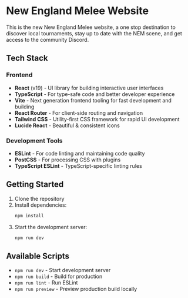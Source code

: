 # New England Melee Website

This is the new New England Melee website, a one stop destination to discover local tournaments, stay up to date with the NEM scene, and get access to the community Discord.

## Tech Stack

### Frontend
- **React** (v19) - UI library for building interactive user interfaces
- **TypeScript** - For type-safe code and better developer experience
- **Vite** - Next generation frontend tooling for fast development and building
- **React Router** - For client-side routing and navigation
- **Tailwind CSS** - Utility-first CSS framework for rapid UI development
- **Lucide React** - Beautiful & consistent icons

### Development Tools
- **ESLint** - For code linting and maintaining code quality
- **PostCSS** - For processing CSS with plugins
- **TypeScript ESLint** - TypeScript-specific linting rules

## Getting Started

1. Clone the repository
2. Install dependencies:
   ```bash
   npm install
   ```
3. Start the development server:
   ```bash
   npm run dev
   ```

## Available Scripts

- `npm run dev` - Start development server
- `npm run build` - Build for production
- `npm run lint` - Run ESLint
- `npm run preview` - Preview production build locally
